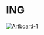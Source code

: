 # ING
<a href="https://ibb.co/Z2CH0K3"><img src="https://i.ibb.co/NTz1MpX/Artboard-1.png" alt="Artboard-1" border="0"></a>
